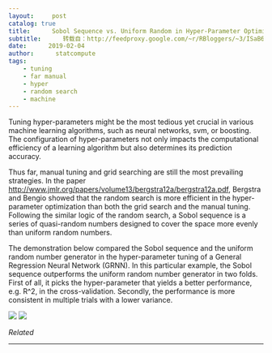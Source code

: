 ```yaml
---
layout:     post
catalog: true
title:      Sobol Sequence vs. Uniform Random in Hyper-Parameter Optimization
subtitle:      转载自：http://feedproxy.google.com/~r/RBloggers/~3/ISaB65Bejcs/
date:      2019-02-04
author:      statcompute
tags:
    - tuning
    - far manual
    - hyper
    - random search
    - machine
---
```






Tuning hyper-parameters might be the most tedious yet crucial in various machine learning algorithms, such as neural networks, svm, or boosting. The configuration of hyper-parameters not only impacts the computational efficiency of a learning algorithm but also determines its prediction accuracy. 

Thus far, manual tuning and grid searching are still the most prevailing strategies. In the paper http://www.jmlr.org/papers/volume13/bergstra12a/bergstra12a.pdf, Bergstra and Bengio showed that the random search is more efficient in the hyper-parameter optimization than both the grid search and the manual tuning. Following the similar logic of the random search, a Sobol sequence is a series of quasi-random numbers designed to cover the space more evenly than uniform random numbers. 

The demonstration below compared the Sobol sequence and the uniform random number generator in the hyper-parameter tuning of a General Regression Neural Network (GRNN). In this particular example, the Sobol sequence outperforms the uniform random number generator in two folds. First of all, it picks the hyper-parameter that yields a better performance, e.g. R^2, in the cross-validation. Secondly, the performance is more consistent in multiple trials with a lower variance. 


![](https://statcompute.files.wordpress.com/2019/02/screenshot-from-2019-02-03-19-50-42.png?w=456)
![](https://statcompute.files.wordpress.com/2019/02/screenshot-from-2019-02-03-19-50-42.png?w=456)



*Related*








---
